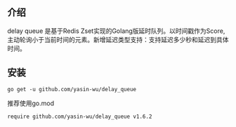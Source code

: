 ## 介绍
delay queue 是基于Redis Zset实现的Golang版延时队列。以时间戳作为Score, 主动轮询小于当前时间的元素。新增延迟类型支持：支持延迟多少秒和延迟到具体时间。
## 安装
````
go get -u github.com/yasin-wu/delay_queue
````
推荐使用go.mod
````
require github.com/yasin-wu/delay_queue v1.6.2
````
